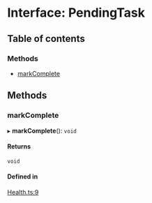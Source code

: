 # Interface: PendingTask

## Table of contents

### Methods

- [markComplete](PendingTask.md#markcomplete)

## Methods

### markComplete

▸ **markComplete**(): `void`

#### Returns

`void`

#### Defined in

[Health.ts:9](https://github.com/jacobwgillespie/kubernetes-health/blob/main/src/Health.ts#L9)
